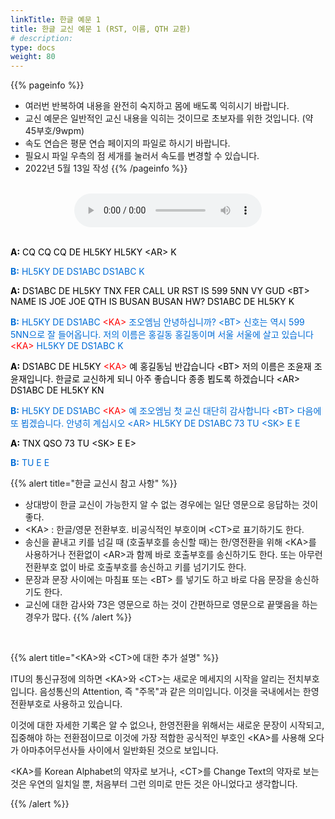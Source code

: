 ```yaml
---
linkTitle: 한글 예문 1
title: 한글 교신 예문 1 (RST, 이름, QTH 교환)
# description: 
type: docs
weight: 80
---
```


{{% pageinfo %}}
- 여러번 반복하여 내용을 완전히 숙지하고 몸에 배도록 익히시기 바랍니다.
- 교신 예문은 일반적인 교신 내용을 익히는 것이므로 초보자를 위한 것입니다. (약 45부호/9wpm)
- 속도 연습은 평문 연습 페이지의 파일로 하시기 바랍니다.
- 필요시 파일 우측의 점 세개를 눌러서 속도를 변경할 수 있습니다.
- 2022년 5월 13일 작성
{{% /pageinfo %}}

<br>

<center><audio src="https://blog.kakaocdn.net/dn/tsMF4/btrB5opWLvC/NA8hgQiBL7kiUI0z0oneU1/tfile.mp3" controls="controls"></audio></center>

<br>

<p data-ke-size="size16"><span style="color: #000000;"><b>A:</b> CQ CQ CQ DE HL5KY HL5KY &lt;AR&gt; K</span></p>
<p data-ke-size="size16"><span style="color: #006dd7;"><b>B:</b> HL5KY DE DS1ABC DS1ABC K</span></p>
<p data-ke-size="size16"><span style="color: #000000;"><b>A:</b> DS1ABC DE HL5KY TNX FER CALL UR RST IS 599 5NN VY GUD &lt;BT&gt; NAME IS JOE JOE QTH IS BUSAN BUSAN HW? DS1ABC DE HL5KY K</span></p>
<p data-ke-size="size16"><span style="color: #006dd7;"><b>B:</b> HL5KY DE DS1ABC <span style="color: red;">&lt;KA&gt;</span><span style="color: #006dd7;"> 조오엠님 안녕하십니까? &lt;BT&gt; 신호는 역시 599 5NN으로 잘 들어옵니다. 저의 이름은 홍길동 홍길동이며 서울 서울에 살고 있습니다 <span style="color: red;">&lt;KA&gt;</span><span style="color: #006dd7;"> HL5KY DE DS1ABC K</span></p>
<p data-ke-size="size16"><span style="color: #000000;"><b>A:</b> DS1ABC DE HL5KY <span style="color: red;">&lt;KA&gt;</span><span style="color: #000000;"> 예 홍길동님 반갑습니다 &lt;BT&gt; 저의 이름은 조윤재 조윤재입니다. 한글로 교신하게 되니 아주 좋습니다 종종 뵙도록 하겠습니다 &lt;AR&gt; DS1ABC DE HL5KY KN</span></p>
<p data-ke-size="size16"><span style="color: #006dd7;"><b>B:</b> HL5KY DE DS1ABC <span style="color: red;">&lt;KA&gt;</span><span style="color: #006dd7;"> 예 조오엠님 첫 교신 대단히 감사합니다 &lt;BT&gt; 다음에 또 뵙겠습니다. 안녕히 계십시오 &lt;AR&gt; HL5KY DE DS1ABC 73 TU &lt;SK&gt; E E</span></p>
<p data-ke-size="size16"><span style="color: #000000;"><b>A:</b> TNX QSO 73 TU &lt;SK&gt; E E&gt;</span></p>
<p data-ke-size="size16"><span style="color: #006dd7;"><b>B:</b> TU E E</span></p>

{{% alert title="한글 교신시 참고 사항" %}}
<p data-ke-size="size16">

- 상대방이 한글 교신이 가능한지 알 수 없는 경우에는 일단 영문으로 응답하는 것이 좋다.
- &lt;KA&gt; : 한글/영문 전환부호. 비공식적인 부호이며 &lt;CT&gt;로 표기하기도 한다.
- 송신을 끝내고 키를 넘길 때 (호출부호를 송신할 때)는 한/영전환을 위해 &lt;KA&gt;를 사용하거나
   전환없이 &lt;AR&gt;과 함께 바로 호출부호를 송신하기도 한다.
  또는 아무런 전환부호 없이 바로 호출부호를 송신하고 키를 넘기기도 한다.
- 문장과 문장 사이에는 마침표 또는 &lt;BT&gt; 를 넣기도 하고 바로 다음 문장을 송신하기도 한다.
- 교신에 대한 감사와 73은 영문으로 하는 것이 간편하므로 영문으로 끝맺음을 하는 경우가 많다.
{{% /alert %}}

<p data-ke-size="size16">&nbsp;</p>
{{% alert title="&lt;KA&gt;와 &lt;CT&gt;에 대한 추가 설명" %}}
<p data-ke-size="size16">
ITU의 통신규정에 의하면 &lt;KA&gt;와 &lt;CT&gt;는 새로운 메세지의 시작을 알리는 전치부호입니다. 음성통신의 Attention, 즉 "주목"과 같은 의미입니다. 이것을 국내에서는 한영전환부호로 사용하고 있습니다.</p>

<p data-ke-size="size16">이것에 대한 자세한 기록은 알 수 없으나, 한영전환을 위해서는 새로운 문장이 시작되고, 집중해야 하는 전환점이므로 이것에 가장 적합한 공식적인 부호인 &lt;KA&gt;를 사용해 오다가 아마추어무선사들 사이에서 일반화된 것으로 보입니다.</p>

<p data-ke-size="size16">&lt;KA&gt;를 Korean Alphabet의 약자로 보거나, &lt;CT&gt;를 Change Text의 약자로 보는 것은 우연의 일치일 뿐, 처음부터 그런 의미로 만든 것은 아니었다고 생각합니다.</p>
{{% /alert %}}
<p data-ke-size="size16">&nbsp;</p>